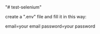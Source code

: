 "# test-selenium" 

create a ".env" file and fill it in this way:

email=your email
password=your password